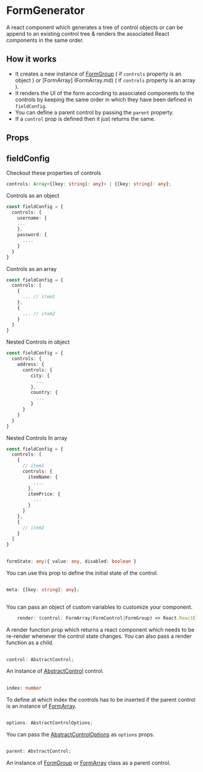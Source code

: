 
# FormGenerator
A react component which generates a tree of control objects or can be append to an existing control tree & renders the associated React components in the same order.

## How it works
 - It creates a new instance of [FormGroup](FormGroup.md) ( if `controls` property is an object ) or [FormArray]
   (FormArray.md) ( if `controls` property is an array ).
 - It renders the UI of the form according to associated components to the controls by keeping the same order in which they    have been defined in `fieldConfig`.
 - You can define a parent control by passing the `parent` property.
 - If a `control` prop is defined then it just returns the same.


## Props

## fieldConfig

Checkout these properties of controls
```ts
controls: Array<{[key: string]: any}> | {[key: string]: any};
```
Controls as an object
```ts
const fieldConfig = {
  controls: {
    username: {
    ...
    },
    password: {
      ....
    }
  }
}
```
Controls as an array
```ts
const fieldConfig = {
  controls: [
    {
      ... // item1
    },
    {
      ... // item2
    }
  ]
}
```
Nested Controls in object
```ts
const fieldConfig = {
  controls: {
    address: {
      controls: {
         city: {
           ...
         },
         country: {
           ...
         }
      }
    }
  }
}
```

Nested Controls In array

```ts
const fieldConfig = {
  controls: [
    {
      // item1
      controls: {
        itemName: {
          ....
        },
        itemPrice: {
          ...
        }
      }
    }, 
    {
      // item2
    }
  ]
}
```
##

```ts
formState: any|{ value: any, disabled: boolean }
```
You can use this prop to define the initial state of the control.
##
```ts
meta: {[key: string]: any};
```
##
You can pass an object of custom variables to customize your component.
```ts
    render: (control: FormArray|FormControl|FormGroup) => React.ReactElement<any>|React.ReactElement<any>[];
```
A render function prop which returns a react component which needs to be re-render whenever the control state changes.
You can also pass a render function as a child.

##
```ts
control: AbstractControl;
```
An instance of [AbstractControl](AbstractControl.md) control.

##

```ts
index: number
```
To define at which index the controls has to be inserted if the parent control is an instance of [FormArray](FormArray.md).

##
```ts
options: AbstractControlOptions;
```
You can pass the [AbstractControlOptions](AbstractControlOptions.md) as `options` props.

##
```ts
parent: AbstractControl;
```
An instance of [FormGroup](FormGroup.md) or [FormArray](FormArray.md) class as a parent control.



